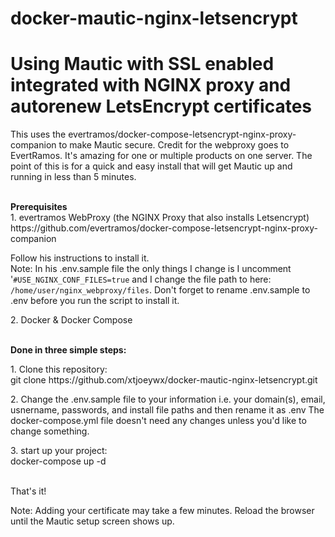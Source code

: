  # docker-mautic-nginx-letsencrypt
 # Using Mautic with SSL enabled integrated with NGINX proxy and autorenew LetsEncrypt certificates
 <p>This uses the
  evertramos/docker-compose-letsencrypt-nginx-proxy-companion to
  make Mautic secure. Credit for the webproxy goes to EvertRamos.
  It's amazing for one or multiple products on one server. The
  point of this is for a quick and easy install that will get
  Mautic up and running in less than 5 minutes.
</p>
<p>
  <br />
  <strong>Prerequisites</strong><br />
  1. evertramos WebProxy (the NGINX Proxy that also installs
  Letsencrypt)<br />
  https://github.com/evertramos/docker-compose-letsencrypt-nginx-proxy-companion<br />

  Follow his instructions to install it.<br />
  Note: In his .env.sample file the only things I change is I
  uncomment '`#USE_NGINX_CONF_FILES=true` and I change the
  file path to here: `/home/user/nginx_webproxy/files`. Don't forget to rename .env.sample to .env before you run the
  script to install it.
</p>
<p>
  2. Docker &amp; Docker Compose
</p>
<p>
  <br />
  <strong>Done in three simple steps:</strong>
</p>
<p>
  1. Clone this repository:<br />
  git clone https://github.com/xtjoeywx/docker-mautic-nginx-letsencrypt.git
</p>
<p>
  2. Change the .env.sample file to your information i.e. your
  domain(s), email, usnername, passwords, and install file paths
  and then rename it as .env The docker-compose.yml file doesn't
  need any changes unless you'd like to change something.
</p>
<p>
  3. start up your project:<br />
  docker-compose up -d
</p>
<p>
  <br />
  That's it!
</p>
<p>
  Note: Adding your certificate may take a few minutes. Reload the
  browser until the Mautic setup screen shows up.
</p>
